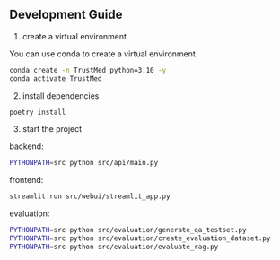 ## Development Guide

1. create a virtual environment

You can use conda to create a virtual environment.

```bash
conda create -n TrustMed python=3.10 -y
conda activate TrustMed
```

2. install dependencies

```bash
poetry install
```

3. start the project

backend:

```bash
PYTHONPATH=src python src/api/main.py
```

frontend:

```bash
streamlit run src/webui/streamlit_app.py
```

evaluation:

```bash
PYTHONPATH=src python src/evaluation/generate_qa_testset.py
PYTHONPATH=src python src/evaluation/create_evaluation_dataset.py
PYTHONPATH=src python src/evaluation/evaluate_rag.py
```
